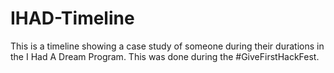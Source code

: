 # IHAD-Timeline
This is a timeline showing a case study of someone during their durations in the I Had A Dream Program.  This was done during the #GiveFirstHackFest.
